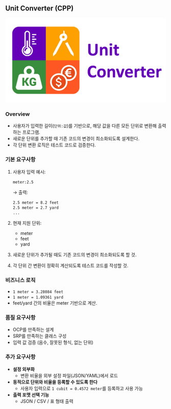 
## Unit Converter (CPP)
![unit-converter](./unit-converter.jpg)
### Overview
- 사용자가 입력한 길이(`단위:값`)를 기반으로, 해당 값을 다른 모든 단위로 변환해 출력하는 프로그램.
- 새로운 단위를 추가할 때 기존 코드의 변경이 최소화되도록 설계한다.
- 각 단위 변환 로직은 테스트 코드로 검증한다.

### 기본 요구사항
1. 사용자 입력 예시:
   ```
   meter:2.5
   ```
   → 출력:
   ```
   2.5 meter = 8.2 feet
   2.5 meter = 2.7 yard
   ...
   ```

2. 현재 지원 단위:
   - meter
   - feet
   - yard

3. 새로운 단위가 추가될 때도 기존 코드의 변경이 최소화되도록 할 것.

4. 각 단위 간 변환이 정확히 계산되도록 테스트 코드를 작성할 것.

### 비즈니스 로직
- `1 meter = 3.28084 feet`
- `1 meter = 1.09361 yard`
- feet/yard 간의 비율은 meter 기반으로 계산.

### 품질 요구사항
- OCP를 만족하는 설계
- SRP를 만족하는 클래스 구성
- 입력 값 검증 (음수, 잘못된 형식, 없는 단위)

### 추가 요구사항
- **설정 외부화**
   - 변환 비율을 외부 설정 파일(JSON/YAML)에서 로드
- **동적으로 단위와 비율을 등록할 수 있도록 한다**
   - 사용자 입력으로 `1 cubit = 0.4572 meter`를 등록하고 사용 가능
- **출력 포맷 선택 기능** 
   - JSON / CSV / 표 형태 출력


